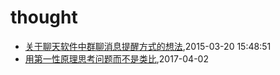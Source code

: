 # thought
* [关于聊天软件中群聊消息提醒方式的想法](/2015/2015-03-20-idea-about-group-chat),2015-03-20 15:48:51
* [用第一性原理思考问题而不是类比](/2017/2017-04-02-first-principle),2017-04-02
